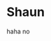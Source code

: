 # Shaun

<!DOCTYPE html>
<html>
<head>
	<title>Sample Stuff</title>
	<style type="text/css"></style>
</head>
<body>

<!-- Guessing this isnt going to work -->

<script type="text/javascript"></script>



</body>
</html>

haha no